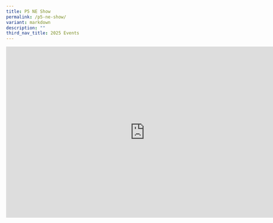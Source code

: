 ```yaml
---
title: P5 NE Show
permalink: /p5-ne-show/
variant: markdown
description: ""
third_nav_title: 2025 Events
---
```

<iframe allowfullscreen="true" height="469" width="760" frameborder="0" src="https://docs.google.com/presentation/d/e/2PACX-1vTQLVx8EagMuph25wywSFT5LsBecCN3VZPgLxgaU3O1Ni5S1J8_6xQDQ8XuTYO8ILt33Xdr1z3w7_lZ/pubembed?start=true&amp;loop=true&amp;delayms=3000"></iframe>